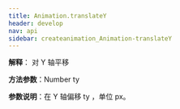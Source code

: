 ```yaml
---
title: Animation.translateY
header: develop
nav: api
sidebar: createanimation_Animation-translateY
---
```

 
 
 
**解释**： 对 Y 轴平移

**方法参数**：Number  ty  

**参数说明**：在 Y 轴偏移 ty ，单位 px。 


